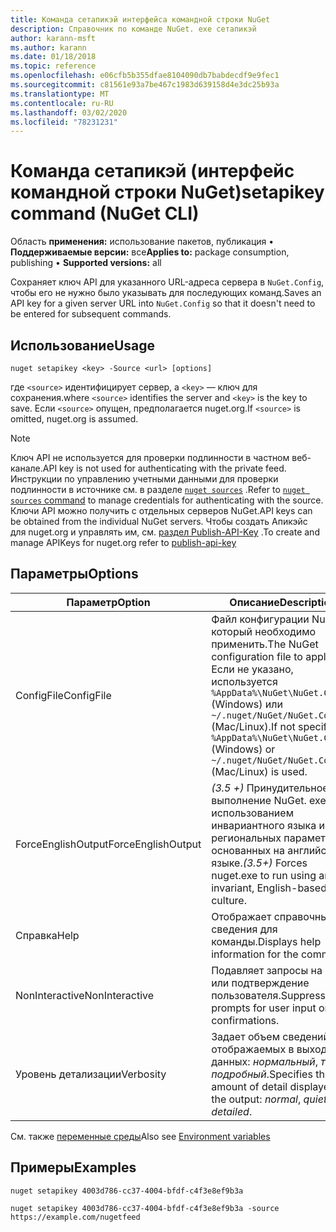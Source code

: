 ```yaml
---
title: Команда сетапикэй интерфейса командной строки NuGet
description: Справочник по команде NuGet. exe сетапикэй
author: karann-msft
ms.author: karann
ms.date: 01/18/2018
ms.topic: reference
ms.openlocfilehash: e06cfb5b355dfae8104090db7babdecdf9e9fec1
ms.sourcegitcommit: c81561e93a7be467c1983d639158d4e3dc25b93a
ms.translationtype: MT
ms.contentlocale: ru-RU
ms.lasthandoff: 03/02/2020
ms.locfileid: "78231231"
---
```

# <a name="setapikey-command-nuget-cli"></a><span data-ttu-id="36cb1-103">Команда сетапикэй (интерфейс командной строки NuGet)</span><span class="sxs-lookup"><span data-stu-id="36cb1-103">setapikey command (NuGet CLI)</span></span>

<span data-ttu-id="36cb1-104">Область **применения:** использование пакетов, публикация &bullet; **Поддерживаемые версии:** все</span><span class="sxs-lookup"><span data-stu-id="36cb1-104">**Applies to:** package consumption, publishing &bullet; **Supported versions:** all</span></span>

<span data-ttu-id="36cb1-105">Сохраняет ключ API для указанного URL-адреса сервера в `NuGet.Config`, чтобы его не нужно было указывать для последующих команд.</span><span class="sxs-lookup"><span data-stu-id="36cb1-105">Saves an API key for a given server URL into `NuGet.Config` so that it doesn't need to be entered for subsequent commands.</span></span>

## <a name="usage"></a><span data-ttu-id="36cb1-106">Использование</span><span class="sxs-lookup"><span data-stu-id="36cb1-106">Usage</span></span>

```cli
nuget setapikey <key> -Source <url> [options]
```

<span data-ttu-id="36cb1-107">где `<source>` идентифицирует сервер, а `<key>` — ключ для сохранения.</span><span class="sxs-lookup"><span data-stu-id="36cb1-107">where `<source>` identifies the server and `<key>` is the key to save.</span></span> <span data-ttu-id="36cb1-108">Если `<source>` опущен, предполагается nuget.org.</span><span class="sxs-lookup"><span data-stu-id="36cb1-108">If `<source>` is omitted, nuget.org is assumed.</span></span> 

> [!NOTE]
> <span data-ttu-id="36cb1-109">Ключ API не используется для проверки подлинности в частном веб-канале.</span><span class="sxs-lookup"><span data-stu-id="36cb1-109">API key is not used for authenticating with the private feed.</span></span> <span data-ttu-id="36cb1-110">Инструкции по управлению учетными данными для проверки подлинности в источнике см. в разделе [`nuget sources`](../cli-reference/cli-ref-sources.md) .</span><span class="sxs-lookup"><span data-stu-id="36cb1-110">Refer to [`nuget sources` command](../cli-reference/cli-ref-sources.md) to manage credentials for authenticating with the source.</span></span>
> <span data-ttu-id="36cb1-111">Ключи API можно получить с отдельных серверов NuGet.</span><span class="sxs-lookup"><span data-stu-id="36cb1-111">API keys can be obtained from the individual NuGet servers.</span></span> <span data-ttu-id="36cb1-112">Чтобы создать Апикэйс для nuget.org и управлять им, см. [раздел Publish-API-Key](../../quickstart/includes/publish-api-key.md) .</span><span class="sxs-lookup"><span data-stu-id="36cb1-112">To create and manage APIKeys for nuget.org refer to [publish-api-key](../../quickstart/includes/publish-api-key.md)</span></span>

## <a name="options"></a><span data-ttu-id="36cb1-113">Параметры</span><span class="sxs-lookup"><span data-stu-id="36cb1-113">Options</span></span>

| <span data-ttu-id="36cb1-114">Параметр</span><span class="sxs-lookup"><span data-stu-id="36cb1-114">Option</span></span> | <span data-ttu-id="36cb1-115">Описание</span><span class="sxs-lookup"><span data-stu-id="36cb1-115">Description</span></span> |
| --- | --- |
| <span data-ttu-id="36cb1-116">ConfigFile</span><span class="sxs-lookup"><span data-stu-id="36cb1-116">ConfigFile</span></span> | <span data-ttu-id="36cb1-117">Файл конфигурации NuGet, который необходимо применить.</span><span class="sxs-lookup"><span data-stu-id="36cb1-117">The NuGet configuration file to apply.</span></span> <span data-ttu-id="36cb1-118">Если не указано, используется `%AppData%\NuGet\NuGet.Config` (Windows) или `~/.nuget/NuGet/NuGet.Config` (Mac/Linux).</span><span class="sxs-lookup"><span data-stu-id="36cb1-118">If not specified, `%AppData%\NuGet\NuGet.Config` (Windows) or `~/.nuget/NuGet/NuGet.Config` (Mac/Linux) is used.</span></span>|
| <span data-ttu-id="36cb1-119">ForceEnglishOutput</span><span class="sxs-lookup"><span data-stu-id="36cb1-119">ForceEnglishOutput</span></span> | <span data-ttu-id="36cb1-120">*(3.5 +)* Принудительное выполнение NuGet. exe с использованием инвариантного языка и региональных параметров, основанных на английском языке.</span><span class="sxs-lookup"><span data-stu-id="36cb1-120">*(3.5+)* Forces nuget.exe to run using an invariant, English-based culture.</span></span> |
| <span data-ttu-id="36cb1-121">Справка</span><span class="sxs-lookup"><span data-stu-id="36cb1-121">Help</span></span> | <span data-ttu-id="36cb1-122">Отображает справочные сведения для команды.</span><span class="sxs-lookup"><span data-stu-id="36cb1-122">Displays help information for the command.</span></span> |
| <span data-ttu-id="36cb1-123">NonInteractive</span><span class="sxs-lookup"><span data-stu-id="36cb1-123">NonInteractive</span></span> | <span data-ttu-id="36cb1-124">Подавляет запросы на ввод или подтверждение пользователя.</span><span class="sxs-lookup"><span data-stu-id="36cb1-124">Suppresses prompts for user input or confirmations.</span></span> |
| <span data-ttu-id="36cb1-125">Уровень детализации</span><span class="sxs-lookup"><span data-stu-id="36cb1-125">Verbosity</span></span> | <span data-ttu-id="36cb1-126">Задает объем сведений, отображаемых в выходных данных: *нормальный*, *тихий*, *подробный*.</span><span class="sxs-lookup"><span data-stu-id="36cb1-126">Specifies the amount of detail displayed in the output: *normal*, *quiet*, *detailed*.</span></span> |

<span data-ttu-id="36cb1-127">См. также [переменные среды](cli-ref-environment-variables.md)</span><span class="sxs-lookup"><span data-stu-id="36cb1-127">Also see [Environment variables](cli-ref-environment-variables.md)</span></span>

## <a name="examples"></a><span data-ttu-id="36cb1-128">Примеры</span><span class="sxs-lookup"><span data-stu-id="36cb1-128">Examples</span></span>

```cli
nuget setapikey 4003d786-cc37-4004-bfdf-c4f3e8ef9b3a

nuget setapikey 4003d786-cc37-4004-bfdf-c4f3e8ef9b3a -source https://example.com/nugetfeed
```
